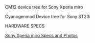 CM12 device tree for Sony Xperia miro

Cyanogenmod Device tree for Sony ST23i

HARDWARE SPECS


<a class="phonebunch-specs-box" href="//www.phonebunch.com/phone/sony_xperia_miro-414/" width="650">Sony Xperia miro Specs and Photos</a>
<script type="text/javascript">
	(function(d, t) {
		var g = d.createElement(t),
		s = d.getElementsByTagName(t)[0];
		g.src = '//www.phonebunch.com/phone-widget.js';
		s.parentNode.insertBefore(g, s);
	}(document, 'script'));
</script>
